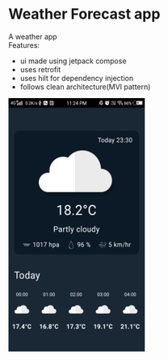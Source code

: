 # Weather Forecast app

A weather app<br>
Features:<br>
- ui made using jetpack compose<br>
- uses retrofit<br>
- uses hilt for dependency injection<br>
- follows clean architecture(MVI pattern)

<img src="https://github.com/shalenMathew/Weather_Forecast_App/blob/master/app/src/main/res/drawable/img1.png" alt="Splash_Screen" width="270" height="500">

